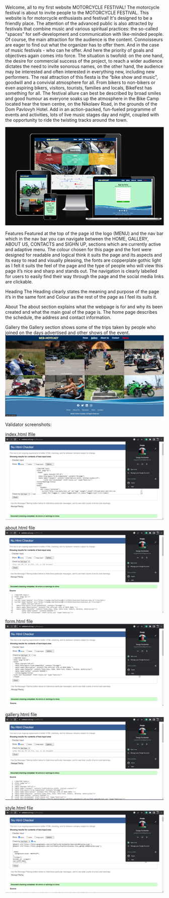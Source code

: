 
Welcome, all to my first website MOTORCYCLE FESTIVAL!
The motorcycle festival is about to invite people to the MOTORCYCLE FESTIVAL. This website is for motorcycle enthusiasts and festival! It's designed to be a friendly place.  The attention of the advanced public is also attracted by festivals that combine music and various spiritual practices: the so-called "spaces" for self-development and communication with like-minded people.
Of course, the main attraction for the audience is the content. Connoisseurs are eager to find out what the organizer has to offer them. And in the case of music festivals - who can he offer. And here the priority of goals and objectives again comes into force. The situation is twofold: on the one hand, the desire for commercial success of the project, to reach a wider audience dictates the need to invite sonorous names, on the other hand, the audience may be interested and often interested in everything new, including new performers.
The real attraction of this fiesta is the “bike show and music”, goodwill and a convivial atmosphere for all. From bikers to non-bikers or even aspiring bikers, visitors, tourists, families and locals, BikeFest has something for all. The festival allure can best be described by broad smiles and good humour as everyone soaks up the atmosphere in the Bike Camp located hear the town centre, on the Nikolaev Road, in the grounds of the Dom Pavlovyh Hotel.  Add in an action-packed, fun-fueled programme of events and activities, lots of live music stages day and night, coupled with the opportunity to ride the twisting tracks around the town. 


![amiresponsive_2.png](MotorcycleMeatUp/assets/images/amiresponsive.png)

Features
Featured at the top of the page id the logo (MENU) and the nav bar which in the nav bar you can navigate between the HOME, GALLERY, ABOUT US, CONTACTS  and SIGHN UP, sections which are currently active and adaptive menu. The colour chosen for this page and the font were designed for readable and logical think it suits the page and its aspects and its easy to read and visually pleasing, the fonts are copperplate gothic light as I felt it suits the feel of the page and the type of people who will view this page it’s nice and sharp and stands out. The navigation is clearly labelled for users to easily find their way through the page and the social media links are clickable.


Heading
The Heading clearly states the meaning and purpose of the page it’s in the same font and Colour as the rest of the page as I feel its suits it.

About
The about section explains what the webpage is for and why its been created and what the main goal of the page is.
The home page describes the schedule, the address and contact information.

Gallery
the Gallery section shows some of the trips taken by people who joined on the days advertised and other shows of the event.
![gallery](MotorcycleMeatUp/assets/images/gallery.png)


Validator screenshots:

index.html lfile
![index-html-valedate](MotorcycleMeatUp/assets/images/index-html-valedate.png)


about.html file
![about-html-validator](MotorcycleMeatUp/assets/images/about-html-validator.png)


form.html file
![form-html-validator](MotorcycleMeatUp/assets/images/form-html-validator.png)

gallery.html file
![gallery-html-validotor](MotorcycleMeatUp/assets/images/gallery-html-validotor.png)

style.html file
![style-css-validator](MotorcycleMeatUp/assets/images/style-css-validator.png)
